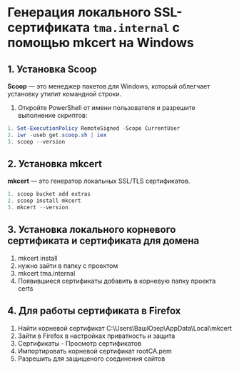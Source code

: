 # Генерация локального SSL-сертификата `tma.internal` с помощью mkcert на Windows

## 1. Установка Scoop

**Scoop** — это менеджер пакетов для Windows, который облегчает установку утилит командной строки.

1. Откройте PowerShell от имени пользователя и разрешите выполнение скриптов:

```powershell
1. Set-ExecutionPolicy RemoteSigned -Scope CurrentUser
2. iwr -useb get.scoop.sh | iex
3. scoop --version
```

## 2. Установка mkcert

**mkcert** — это генератор локальных SSL/TLS сертификатов.

```powershell
1. scoop bucket add extras
2. scoop install mkcert
3. mkcert --version
```

## 3. Установка локального корневого сертификата и сертификата для домена

1. mkcert install
2. нужно зайти в папку с проектом
3. mkcert tma.internal
4. Появившиеся сертификаты добавить в корневую папку проекта certs

## 4. Для работы сертификата в Firefox

1. Найти корневой сертификат C:\Users\ВашЮзер\AppData\Local\mkcert
2. Зайти в Firefox в настройках приватность и защита
3. Сертификаты - Просмотр сертификатов
4. Импортировать корневой сертификат rootCA.pem
5. Разрешить для защищеного соединения сайтов
